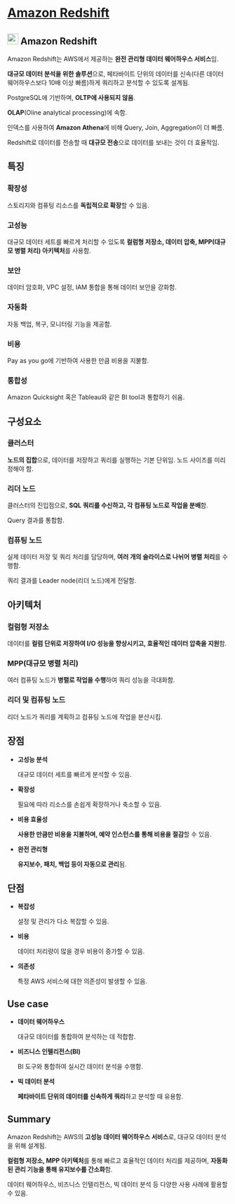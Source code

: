 # [Amazon Redshift](https://docs.aws.amazon.com/redshift/)

## <img src = "https://github.com/user-attachments/assets/a5eb7bec-006c-4752-b169-89d529bc657a" width = "25" height = "25"> Amazon Redshift

Amazon Redshift는 AWS에서 제공하는 **완전 관리형 데이터 웨어하우스 서비스**임.  

**대규모 데이터 분석을 위한 솔루션**으로, 페타바이트 단위의 데이터를 신속(다른 데이터 웨어하우스보다 10배 이상 빠름)하게 쿼리하고 분석할 수 있도록 설계됨.

PostgreSQL에 기반하며, **OLTP에 사용되지 않음**.

**OLAP**(Oline analytical processing)에 속함.

인덱스를 사용하여 **Amazon Athena**에 비해 Query, Join, Aggregation이 더 빠름. 

Redshift로 데이터를 전송할 때 **대규모 전송**으로 데이터를 보내는 것이 더 효율적임.

## 특징

### 확장성

스토리지와 컴퓨팅 리소스를 **독립적으로 확장**할 수 있음.

### 고성능

대규모 데이터 세트를 빠르게 처리할 수 있도록 **컬럼형 저장소, 데이터 압축, MPP(대규모 병렬 처리) 아키텍처**를 사용함.

### 보안

데이터 암호화, VPC 설정, IAM 통합을 통해 데이터 보안을 강화함.

### 자동화

자동 백업, 복구, 모니터링 기능을 제공함.

### 비용

Pay as you go에 기반하여 사용한 만큼 비용을 지불함.

### 통합성

Amazon Quicksight 혹은 Tableau와 같은 BI tool과 통합하기 쉬움.

## 구성요소

### 클러스터

**노드의 집합**으로, 데이터를 저장하고 쿼리를 실행하는 기본 단위임. 노드 사이즈를 미리 정해야 함.

### 리더 노드

클러스터의 진입점으로, **SQL 쿼리를 수신하고, 각 컴퓨팅 노드로 작업을 분배**함.

Query 결과를 통합함.

### 컴퓨팅 노드

실제 데이터 저장 및 쿼리 처리를 담당하며, **여러 개의 슬라이스로 나뉘어 병렬 처리**를 수행함.

쿼리 결과를 Leader node(리더 노드)에게 전달함.

## 아키텍처

### 컬럼형 저장소

데이터를 **컬럼 단위로 저장하여 I/O 성능을 향상시키고, 효율적인 데이터 압축을 지원**함.

### MPP(대규모 병렬 처리)

여러 컴퓨팅 노드가 **병렬로 작업을 수행**하여 쿼리 성능을 극대화함.

### 리더 및 컴퓨팅 노드

리더 노드가 쿼리를 계획하고 컴퓨팅 노드에 작업을 분산시킴.

## 장점

* **고성능 분석**

    대규모 데이터 세트를 빠르게 분석할 수 있음.

* **확장성**

    필요에 따라 리소스를 손쉽게 확장하거나 축소할 수 있음.

* **비용 효율성**

    **사용한 만큼만 비용을 지불하며, 예약 인스턴스를 통해 비용을 절감**할 수 있음.

* **완전 관리형**

    **유지보수, 패치, 백업 등이 자동으로 관리**됨.

## 단점

* **복잡성**

    설정 및 관리가 다소 복잡할 수 있음.

* **비용**

    데이터 처리량이 많을 경우 비용이 증가할 수 있음.

* **의존성**

    특정 AWS 서비스에 대한 의존성이 발생할 수 있음.

## Use case

* **데이터 웨어하우스**

    대규모 데이터를 통합하여 분석하는 데 적합함.

* **비즈니스 인텔리전스(BI)**

    BI 도구와 통합하여 실시간 데이터 분석을 수행함.

* **빅 데이터 분석**

    **페타바이트 단위의 데이터를 신속하게 쿼리**하고 분석할 때 유용함.

## Summary

Amazon Redshift는 AWS의 **고성능 데이터 웨어하우스 서비스**로, 대규모 데이터 분석을 위해 설계됨. 

**컬럼형 저장소, MPP 아키텍처**를 통해 빠르고 효율적인 데이터 처리를 제공하며, **자동화된 관리 기능을 통해 유지보수를 간소화**함.  

데이터 웨어하우스, 비즈니스 인텔리전스, 빅 데이터 분석 등 다양한 사용 사례에 활용할 수 있음.